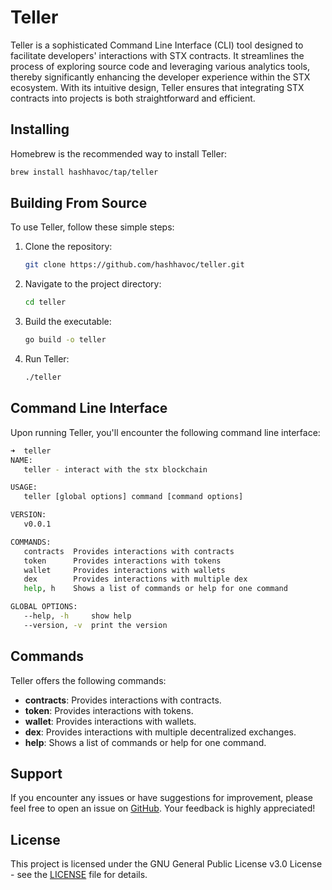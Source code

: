 # Teller

Teller is a sophisticated Command Line Interface (CLI) tool designed to facilitate developers' interactions with STX contracts. It streamlines the process of exploring source code and leveraging various analytics tools, thereby significantly enhancing the developer experience within the STX ecosystem. With its intuitive design, Teller ensures that integrating STX contracts into projects is both straightforward and efficient.

## Installing

Homebrew is the recommended way to install Teller:

```sh
brew install hashhavoc/tap/teller
```

## Building From Source

To use Teller, follow these simple steps:

1. Clone the repository:

    ```sh
    git clone https://github.com/hashhavoc/teller.git
    ```

2. Navigate to the project directory:

    ```sh
    cd teller
    ```

3. Build the executable:

    ```sh
    go build -o teller
    ```

4. Run Teller:

    ```sh
    ./teller
    ```

## Command Line Interface

Upon running Teller, you'll encounter the following command line interface:

```sh
➜  teller
NAME:
   teller - interact with the stx blockchain

USAGE:
   teller [global options] command [command options]

VERSION:
   v0.0.1

COMMANDS:
   contracts  Provides interactions with contracts
   token      Provides interactions with tokens
   wallet     Provides interactions with wallets
   dex        Provides interactions with multiple dex
   help, h    Shows a list of commands or help for one command

GLOBAL OPTIONS:
   --help, -h     show help
   --version, -v  print the version
```

## Commands

Teller offers the following commands:

- **contracts**: Provides interactions with contracts.
- **token**: Provides interactions with tokens.
- **wallet**: Provides interactions with wallets.
- **dex**: Provides interactions with multiple decentralized exchanges.
- **help**: Shows a list of commands or help for one command.

## Support

If you encounter any issues or have suggestions for improvement, please feel free to open an issue on [GitHub](https://github.com/hashhavoc/teller/issues). Your feedback is highly appreciated!

## License

This project is licensed under the GNU General Public License v3.0 License - see the [LICENSE](LICENSE) file for details.
